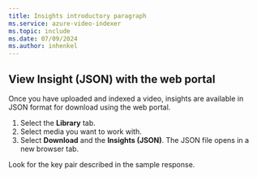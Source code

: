 ```yaml
---
title: Insights introductory paragraph
ms.service: azure-video-indexer
ms.topic: include
ms.date: 07/09/2024
ms.author: inhenkel
---
```


## View Insight (JSON) with the web portal

Once you have uploaded and indexed a video, insights are available in JSON format for download using the web portal.

1. Select the **Library** tab.
1. Select media you want to work with.
1. Select **Download** and the **Insights (JSON)**. The JSON file opens in a new browser tab.

Look for the key pair described in the sample response.
